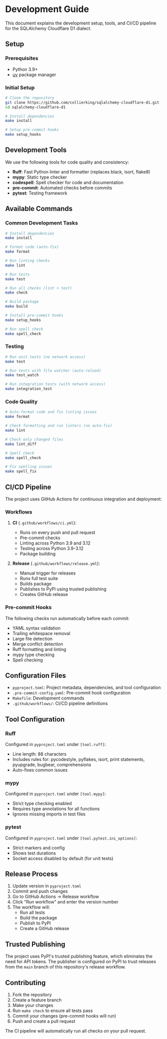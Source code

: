 # Development Guide

This document explains the development setup, tools, and CI/CD pipeline for the SQLAlchemy Cloudflare D1 dialect.

## Setup

### Prerequisites

- Python 3.9+
- [uv](https://docs.astral.sh/uv/) package manager

### Initial Setup

```bash
# Clone the repository
git clone https://github.com/collierking/sqlalchemy-cloudflare-d1.git
cd sqlalchemy-cloudflare-d1

# Install dependencies
make install

# Setup pre-commit hooks
make setup_hooks
```

## Development Tools

We use the following tools for code quality and consistency:

- **Ruff**: Fast Python linter and formatter (replaces black, isort, flake8)
- **mypy**: Static type checker
- **codespell**: Spell checker for code and documentation
- **pre-commit**: Automated checks before commits
- **pytest**: Testing framework

## Available Commands

### Common Development Tasks

```bash
# Install dependencies
make install

# Format code (auto-fix)
make format

# Run linting checks
make lint

# Run tests
make test

# Run all checks (lint + test)
make check

# Build package
make build

# Install pre-commit hooks
make setup_hooks

# Run spell check
make spell_check
```

### Testing

```bash
# Run unit tests (no network access)
make test

# Run tests with file watcher (auto-reload)
make test_watch

# Run integration tests (with network access)
make integration_test
```

### Code Quality

```bash
# Auto-format code and fix linting issues
make format

# Check formatting and run linters (no auto-fix)
make lint

# Check only changed files
make lint_diff

# Spell check
make spell_check

# Fix spelling issues
make spell_fix
```

## CI/CD Pipeline

The project uses GitHub Actions for continuous integration and deployment:

### Workflows

1. **CI** (`.github/workflows/ci.yml`):
   - Runs on every push and pull request
   - Pre-commit checks
   - Linting across Python 3.9 and 3.12
   - Testing across Python 3.9-3.12
   - Package building

2. **Release** (`.github/workflows/release.yml`):
   - Manual trigger for releases
   - Runs full test suite
   - Builds package
   - Publishes to PyPI using trusted publishing
   - Creates GitHub release

### Pre-commit Hooks

The following checks run automatically before each commit:

- YAML syntax validation
- Trailing whitespace removal
- Large file detection
- Merge conflict detection
- Ruff formatting and linting
- mypy type checking
- Spell checking

## Configuration Files

- `pyproject.toml`: Project metadata, dependencies, and tool configuration
- `.pre-commit-config.yaml`: Pre-commit hook configuration
- `Makefile`: Development commands
- `.github/workflows/`: CI/CD pipeline definitions

## Tool Configuration

### Ruff

Configured in `pyproject.toml` under `[tool.ruff]`:

- Line length: 88 characters
- Includes rules for: pycodestyle, pyflakes, isort, print statements, pyupgrade, bugbear, comprehensions
- Auto-fixes common issues

### mypy

Configured in `pyproject.toml` under `[tool.mypy]`:

- Strict type checking enabled
- Requires type annotations for all functions
- Ignores missing imports in test files

### pytest

Configured in `pyproject.toml` under `[tool.pytest.ini_options]`:

- Strict markers and config
- Shows test durations
- Socket access disabled by default (for unit tests)

## Release Process

1. Update version in `pyproject.toml`
2. Commit and push changes
3. Go to GitHub Actions → Release workflow
4. Click "Run workflow" and enter the version number
5. The workflow will:
   - Run all tests
   - Build the package
   - Publish to PyPI
   - Create a GitHub release

## Trusted Publishing

The project uses PyPI's trusted publishing feature, which eliminates the need for API tokens. The publisher is configured on PyPI to trust releases from the `main` branch of this repository's release workflow.

## Contributing

1. Fork the repository
2. Create a feature branch
3. Make your changes
4. Run `make check` to ensure all tests pass
5. Commit your changes (pre-commit hooks will run)
6. Push and create a pull request

The CI pipeline will automatically run all checks on your pull request.
